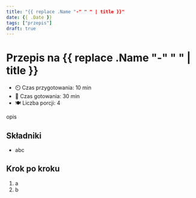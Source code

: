 ```yaml
---
title: "{{ replace .Name "-" " " | title }}"
date: {{ .Date }}
tags: ["przepis"]
draft: true
---
```


# Przepis na {{ replace .Name "-" " " | title }}

- ⏲️  Czas przygotowania: 10 min
- 🍳 Czas gotowania: 30 min
- 🍽️ Liczba porcji: 4

opis

## Składniki

- abc

## Krok po kroku

1. a
2. b
